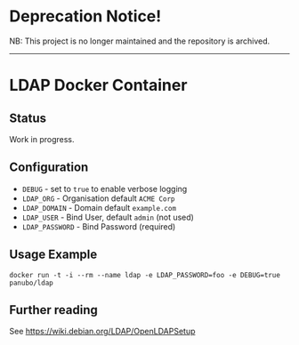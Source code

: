 # Deprecation Notice!

NB: This project is no longer maintained and the repository is archived.

---

# LDAP Docker Container

## Status

Work in progress.

## Configuration

- `DEBUG` - set to `true` to enable verbose logging
- `LDAP_ORG` - Organisation default `ACME Corp`
- `LDAP_DOMAIN` - Domain default `example.com`
- `LDAP_USER` - Bind User, default `admin` (not used)
- `LDAP_PASSWORD` - Bind Password (required)

## Usage Example

```
docker run -t -i --rm --name ldap -e LDAP_PASSWORD=foo -e DEBUG=true panubo/ldap
```

## Further reading

See https://wiki.debian.org/LDAP/OpenLDAPSetup
